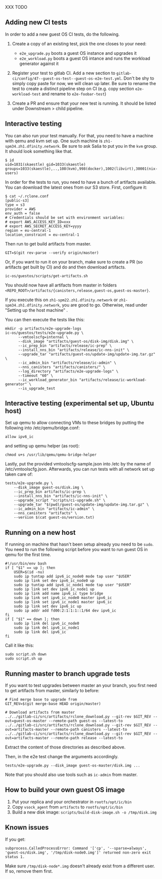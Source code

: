 XXX TODO

Adding new CI tests
----------

In order to add a new guest OS CI tests, do the following.

 1. Create a copy of an existing test, pick the one closes to your need:
    - `e2e_upgrade.py` boots a guest OS instance and upgrades it
    - `e2e_workload.py` boots a guest OS intance and runs the workload generator against it

 2. Register your test to gitlab CI. Add a new section to
    `gitlab-ci/config/47--guest-os-test--guest-os-e2e-test.yml`. Don't be shy to
    simply copy paste for now, we will clean up later. Be sure to rename the test to create
    a distinct pipeline step on CI (e.g. copy section `e2e-workload-test` and rename
    to `e2e-foobar-test`)

 3. Create a PR and ensure that your new test is running. It should be listed under Downstream >
    child pipeline.


Interactive testing
----------

You can also run your test manually. For that, you need to have a machine with qemu and kvm
set up. One such machine is `zh1-spm34.zh1.dfinity.network`. Be sure to ask Saša to put you in
the `kvm` group. It should look something like that.

    $ id
    uid=1031(skaestle) gid=1033(skaestle) groups=1033(skaestle),..,108(kvm),998(docker),1002(libvirt),30001(nix-users)


In order for the tests to run, you need to have a bunch of artifacts available. You can
download the latest ones from our S3 store. First, configure it:

    $ cat ~/.rclone.conf
    [public-s3]
    type = s3
    provider = AWS
    env_auth = false
    # Credentials should be set with environment variables:
    # export AWS_ACCESS_KEY_ID=xxx
    # export AWS_SECRET_ACCESS_KEY=yyyy
    region = eu-central-1
    location_constraint = eu-central-1

Then run to get build artifacts from master.

    GIT=$(git rev-parse --verify origin/master)

Or, if you want to run it on your branch, make sure to create a PR (so artifacts get built by CI) and do and then download artifacts.

    ic-os/guestos/scripts/get-artifacts.sh

You should now have all artifacts from master in folders `<REPO_ROOT>/artifacts/{canisters,release,guest-os,guest-os-master}`.

If you execute this on `zh1-spm22.zh1.dfinity.network` or `zh1-spm34.zh1.dfinity.network`, you are good to go. Otherwise, read under "Setting up the host machine" .

You can then execute the tests like this:

    mkdir -p artifacts/e2e-upgrade-logs
    ic-os/guestos/tests/e2e-upgrade.py \
          --vmtoolscfg=internal \
          --disk_image "artifacts/guest-os/disk-img/disk.img" \
          --ic_prep_bin "artifacts/release/ic-prep" \
          --install_nns_bin "artifacts/release/ic-nns-init" \
          --upgrade_tar "artifacts/guest-os/update-img/update-img.tar.gz" \
          --ic_admin_bin "artifacts/release/ic-admin" \
          --nns_canisters "artifacts/canisters/" \
          --log_directory "artifacts/e2e-upgrade-logs" \
          --timeout "60" \
          --ic_workload_generator_bin "artifacts/release/ic-workload-generator" \
          --is_upgrade_test


Interactive testing (experimental set up, Ubuntu host)
----------

Set up qemu to allow connecting VMs to these bridges by putting the following
into /etc/qemu/bridge.conf:

    allow ipv6_ic

and setting up qemu helper (as root):

    chmod u+s /usr/lib/qemu/qemu-bridge-helper

Lastly, put the provided vmtoolscfg-sample.json into /etc by the name of
/etc/vmtoolscfg.json. Afterwards, you can run tests with all network
set up taken care of:

    tests/e2e-upgrade.py \
        --disk_image guest-os/disk.img \
        --ic_prep_bin artifacts/ic-prep \
        --install_nns_bin "artifacts/ic-nns-init" \
        --upgrade_script "scripts/ci-upgrade.sh" \
        --upgrade_tar "$(pwd)/guest-os/update-img/update-img.tar.gz" \
        --ic_admin_bin "artifacts/ic-admin" \
        --nns_canisters "artifacts" \
        --version $(cat guest-os/version.txt)

Running on a new host
----------

If running on machine that hasn't been setup already you need to be `sudo`.
You need to run the following script before you want to run guest OS in qemu for the first time.

    #!/usr/bin/env bash
    if [ "$1" == up ]; then
        USER=$(id -nu)
        sudo ip tuntap add ipv6_ic_node0 mode tap user "$USER"
        sudo ip link set dev ipv6_ic_node0 up
        sudo ip tuntap add ipv6_ic_node1 mode tap user "$USER"
        sudo ip link set dev ipv6_ic_node1 up
        sudo ip link add name ipv6_ic type bridge
        sudo ip link set ipv6_ic_node0 master ipv6_ic
        sudo ip link set ipv6_ic_node1 master ipv6_ic
        sudo ip link set dev ipv6_ic up
        sudo ip addr add fd00:2:1:1:1::1/64 dev ipv6_ic
    fi
    if [ "$1" == down ]; then
        sudo ip link del ipv6_ic_node0
        sudo ip link del ipv6_ic_node1
        sudo ip link del ipv6_ic
    fi

Call it like this:

    sudo script.sh down
    sudo script.sh up


Running master to branch upgrade tests
----------

If you want to test upgrades between master an your branch, you first
need to get artifacts from master, similarly to before:

    # Find merge base to upgrade from
    GIT_REV=$(git merge-base HEAD origin/master)

    # Download artifacts from master
    ../../gitlab-ci/src/artifacts/rclone_download.py --git-rev $GIT_REV --out=guest-os-master --remote-path guest-os --latest-to
    ../../gitlab-ci/src/artifacts/rclone_download.py --git-rev $GIT_REV --out=artifacts-master --remote-path canisters --latest-to
    ../../gitlab-ci/src/artifacts/rclone_download.py --git-rev $GIT_REV --out=artifacts-master --remote-path release --latest-to

Extract the content of those directories as described above.

Then, in the e2e test change the arguments accordingly.

    tests/e2e-upgrade.py --disk_image guest-os-master/disk.img ...

Note that you should also use tools such as `ic-admin` from master.


How to build your own guest OS image
----------

 1. Put your replica and your orchestrator in `rootfs/opt/ic/bin`
 2. Copy `vsock_agent` from `artifacts` to `rootfs/opt/ic/bin`
 2. Build a new disk image: `scripts/build-disk-image.sh -o /tmp/disk.img`


Known issues
----------

If you get:

    subprocess.CalledProcessError: Command '['cp', '--sparse=always', 'guest-os/disk.img', '/tmp/disk-node0.img']' returned non-zero exit status 1.

Make sure `/tmp/disk-node*.img` doesn't already exist from a different user. If so, remove them first.
